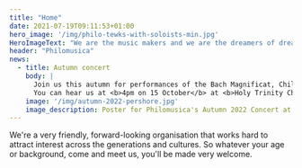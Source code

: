 ```yaml
---
title: "Home"
date: 2021-07-19T09:11:53+01:00
hero_image: '/img/philo-tewks-with-soloists-min.jpg'
HeroImageText: "We are the music makers and we are the dreamers of dreams"
header: "Philomusica"
news:
  - title: Autumn concert
    body: |
      Join us this autumn for performances of the Bach Magnificat, Chilcott Requiem, Linda Parsons' Te Deum and Hugo Fernández Languasco's Missa Brevis.</br>
      You can hear us at <b>4pm on 15 October</b> at <b>Holy Trinity Church Longlevens</b> and at <b>2:30pm on 5 November</b> at <b>Pershore Abbey</b>. Please check our [upcoming concerts page](/concerts/upcoming.html) for more details.
    image: '/img/autumn-2022-pershore.jpg'
    image_description: Poster for Philomusica's Autumn 2022 Concert at Pershore Abbey
---
```

We're a very friendly, forward-looking organisation that works hard to attract interest across the generations and cultures. So whatever your age or background, come and meet us, you'll be made very welcome.
